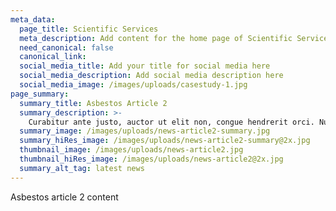 ```yaml
---
meta_data:
  page_title: Scientific Services
  meta_description: Add content for the home page of Scientific Services here...
  need_canonical: false
  canonical_link:
  social_media_title: Add your title for social media here
  social_media_description: Add social media description here
  social_media_image: /images/uploads/casestudy-1.jpg
page_summary:
  summary_title: Asbestos Article 2
  summary_description: >-
    Curabitur ante justo, auctor ut elit non, congue hendrerit orci. Nullam quis convallis turpis.
  summary_image: /images/uploads/news-article2-summary.jpg
  summary_hiRes_image: /images/uploads/news-article2-summary@2x.jpg
  thumbnail_image: /images/uploads/news-article2.jpg
  thumbnail_hiRes_image: /images/uploads/news-article2@2x.jpg
  summary_alt_tag: latest news
---
```

Asbestos article 2 content
